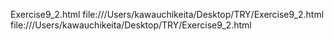 Exercise9_2.html
file:///Users/kawauchikeita/Desktop/TRY/Exercise9_2.html
file:///Users/kawauchikeita/Desktop/TRY/Exercise9_2.html
